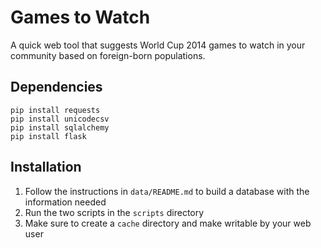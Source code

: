 Games to Watch
==============

A quick web tool that suggests World Cup 2014 games to watch in your community based on 
foreign-born populations.

Dependencies
------------

```
pip install requests
pip install unicodecsv
pip install sqlalchemy
pip install flask
```

Installation
------------

1. Follow the instructions in `data/README.md` to build a database with the information needed
2. Run the two scripts in the `scripts` directory
3. Make sure to create a `cache` directory and make writable by your web user
